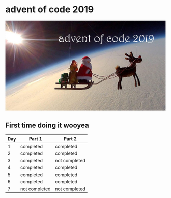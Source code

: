 # advent of code 2019

![santa in space bro](santa.png)

## First time doing it wooyea

| Day           | Part 1        | Part 2        |
|---------------|---------------|---------------|
| 1             | completed     | completed     |
| 2             | completed     | completed     |
| 3             | completed     | not completed |
| 4             | completed     | completed     |
| 5             | completed     | completed     |
| 6             | completed     | completed     |
| 7             | not completed | not completed |
